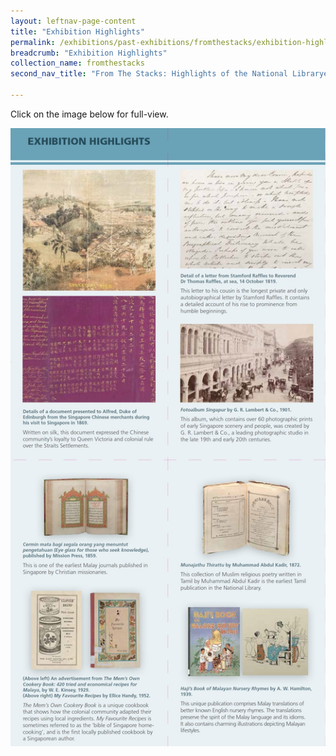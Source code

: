 ```yaml
---
layout: leftnav-page-content
title: "Exhibition Highlights"
permalink: /exhibitions/past-exhibitions/fromthestacks/exhibition-highlights/
breadcrumb: "Exhibition Highlights"
collection_name: fromthestacks
second_nav_title: "From The Stacks: Highlights of the National Librarye"

---
```


<p>Click on the image below for full-view.</p>

<a href="/images/event-images/from-the-stacks-onsite/from-the-stacks-exhibition-highlights-high.jpg"><img src="/images/event-images/from-the-stacks-onsite/from-the-stacks-exhibition-highlights-low.jpg" alt="An image with selected exhibition artefacts and its brief information."></a>